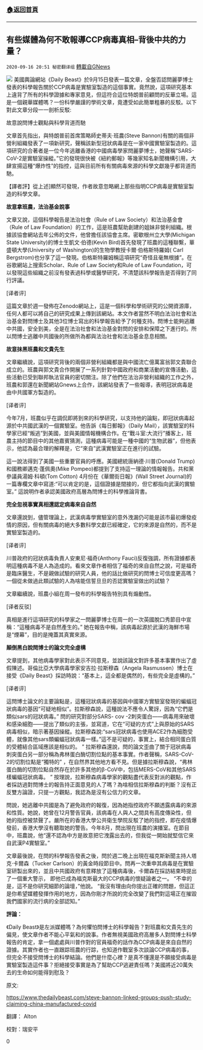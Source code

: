 ###  [:house:返回首頁](https://github.com/ourhimalayas/txt)
---

## 有些媒體為何不敢報導CCP病毒真相&#8211;背後中共的力量？
`2020-09-16 20:51 秘密翻译组` [轉載自GNews](https://gnews.org/zh-hant/362340/)

![](https://s3.amazonaws.com/gnews-media-offload/wp-content/uploads/2020/09/16204532/1600303447263.jpg)
美國輿論網站《Daily Beast》於9月15日發表一篇文章，全盤否認閆麗夢博士發表的科學報告關於CCP病毒是實驗室製造的這個事實。竟然說，這項研究基本上違背了所有的科學證據和專家意見，但這符合這位特朗普前顧問的反華立場。這是一個親華媒體嗎？一份科學嚴謹的學術文章，竟遭受如此簡單粗暴的反駁。以下對此文章分段一一剖析反駁:

故意說閆博士觀點與科學背道而馳

文章首先指出，與特朗普前首席策略師史蒂夫·班農(Steve Bannon)有關的兩個非營利組織發表了一項新研究，聲稱該新型冠狀病毒是在一家中國實驗室製造的。這項研究的合著者是一位今年逃離香港的中國病毒學家閆麗夢博士，她聲稱“SARS-CoV-2是實驗室操縱。”它的發現很快被《紐約郵報》等幾家知名新聞機構引用，大肆宣揚這種“爆炸性”的指控，這與目前所有有關病毒來源的科學文獻幾乎都背道而馳。

【譯者評】從上述]顯然可發現，作者故意忽略網上那些指明CCP病毒是實驗室製造的科學文章。

**故意拿班農，法治基金說事**

文章又說，這個科學報告是法治社會（Rule of Law Society）和法治基金會（Rule of Law Foundation）的工作，這是班農幫助創建的姐妹非營利組織。根據該協會網站去年公佈的文件，他曾擔任該協會主席。密歇根州立大學(Michigan State University)的博士生凱文·伯德(Kevin Bird)首先發現了班農的這種聯繫，華盛頓大學(University of Washington)的生物學教授卡爾·伯格斯特羅姆( Carl Bergstrom)也分享了這一發現。伯格斯特羅姆稱這項研究“奇怪且毫無根據”。在谷歌網站上搜索Scholar、Rule of Law Society和Rule of Law Foundation，可以發現這些組織之前沒有發表過科學或醫學研究，不清楚該科學報告是否得到了同行評議。

[译者评]

這篇文章於週一發佈在Zenodo網站上，這是一個科學和學術研究的公開資源庫，任何人都可以將自己的研究成果上傳到該網站。本文作者當然不明白法治社會和法治基金對閆博士及其他3位博士寫出的科學報告給予了何種支持。閆博士能夠逃離中共國，安全到美，全是在法治社會和法治基金對閆的安排和保障之下進行的。所以閆博士逃離中共國後的所做所為都與法治社會和法治基金息息相關。

**故意抹黑班農和文貴先生**

文章繼續說，這項研究背後的兩個非營利組織都是與中國流亡億萬富翁郭文貴聯合成立的。班農與郭文貴合作開展了一系列針對中國政府和商業活動的宣傳活動，這些活動已受到聯邦執法官員的密切關注。除了他們在法治非營利組織的工作之外，班農和郭還在新聞網站Gnews上合作，該網站發表了一些報導，表明冠狀病毒是由中共國軍方製造的。

[译者评]

今年7月，班農似乎在調侃即將到來的科學研究，以支持他的論點，即冠狀病毒起源於中共國武漢的一個實驗室。他告訴《每日郵報》（Daily Mail），該實驗室的科學家已經“叛逃”到美國，並與美國情報機構合作。在“戰斗室:大流行”播客上，班農主持的節目中的其他嘉賓猜測，這種病毒可能是一種中國的“生物武器”，但他表示，他認為最合理的解釋是，它“來自”武漢實驗室正在進行的試驗。

這一說法得到了美國一些重要官員的呼應。美國總統唐納德·川普(Donald Trump)和國務卿邁克·蓬佩奧(Mike Pompeo)都提到了支持這一理論的情報報告。共和黨參議員湯姆·科頓(Tom Cotton) 4月份在《華爾街日報》(Wall Street Journal)的一篇專欄文章中寫道:“可以肯定的是，這個證據是間接的，但它都指向武漢的實驗室。” 這說明作者承認美國政府高層為閆博士的科學推論背書。

**完全忽視事實真相還認定病毒來自自然**

文章還說到，儘管理論上，武漢病毒學實驗室的意外洩漏仍可能是該市最初爆發疫情的原因，但有關病毒的絕大多數科學文獻已經確定，它的來源是自然的，而不是實驗室製造的。

[译者评]

川普政府的冠狀病毒負責人安東尼·福奇(Anthony Fauci)反復強調，所有證據都表明這種病毒不是人為造成的。看來文章作者相信了福奇的來自自然之說，可是福奇是臨床醫生，不是親做試驗的研究人員，他的話比做研究的閆博士可信度更高嗎？一個從未做過此類試驗的人為啥能信誓旦旦的否認實驗室做出的試驗？

文章繼續說，班農小組在周一發布的科學報告特別具有煽動性。

[译者反驳]

真相是進行這項研究的科學家之一閆麗夢博士在周一的一次英國脫口秀節目中宣稱：“這種病毒不是自然產生的。” 她在報告中稱，該病毒起源於武漢的海鮮市場是“煙幕”，目的是掩蓋其真實來源。

**顛倒黑白說閆博士的論文完全虛構**

文章提到，其他病毒學家對此表示不同意見，並說該論文對許多基本事實作出了虛假陳述。哥倫比亞大學病毒學家安吉拉·拉斯穆森（Angela Rasmussen）博士在接受《Daily Beast》採訪時說：“基本上，這全都是偶然的，有些完全是虛構的。”

[译者评]

這閆博士論文的主要論點是，這種冠狀病毒的基因與中國軍方實驗室發現的蝙蝠冠狀病毒的基因“可疑地相似”。拉斯穆森說，這種說法不應令人驚訝，因為“它們是類似sars的冠狀病毒。” 閆的研究對部分SARS- cov -2刺突蛋白——病毒用來破壞和感染細胞——提出了類似的主張，並寫道，它在“可疑的方式”上與原始的SARS病毒相似，暗示著基因操縱。拉斯穆森說:“sars冠狀病毒也使用ACE2作為細胞受體，就像其他sars類蝙蝠冠狀病毒一樣。”這不是可疑的，事實上，結合相同蛋白質的受體結合區域應該是相似的。 ” 拉斯穆森還說，閆的論文歪曲了關于冠狀病毒刺突蛋白另一部分稱為弗林蛋白酶切割位點的基本事實。作者聲稱，SARS-CoV-2的切割位點是“獨特的” ，在自然界其他地方看不見。但是據拉斯穆森說，“弗林蛋白酶的切割位點自然存在於許多其他的β-CoV中，包括MERS-CoV和其他SARS樣蝙蝠冠狀病毒。 ” 按理說，拉斯穆森病毒學家的觀點盡代表反對派的觀點，作者採訪過對閆博士的報告持正面意見的人了嗎？為啥相信拉斯穆森的判斷？沒有正反雙方論證，只提一方觀點，我認為是沒有公信力的文章。

閆說，她逃離中共國是為了避免政府的報復，因為她指控政府不願透露病毒的來源和性質。她說，她曾在12月警告官員，該病毒在人與人之間具有高度傳染性，但她的指控被禁聲了。嚴所在的香港大學公共衛生學院反駁了她的指控，即在疫情爆發前，香港大學沒有聽取她的警告。今年8月，閆出現在班農的演播室。在節目中，班農說，他“還不認為中方是故意把它洩露出去的，但我從一開始就堅信它來自武漢P4實驗室。”

文章最後說，在閆的科學報告發表之後，閆於週二晚上出現在福克斯新聞主持人塔克·卡爾森（Tucker Carlson）的黃金時段節目中。閆再一次重申其病毒是在實驗室研製出來的，並且中共國政府有意釋放了這種病毒後，卡爾森在採訪結束時提出了一個重大警示， 即他已成為福克斯最大的CCP病毒的懷疑論者之一。 “不幸的是，這不是你研究細節的論壇，”他說。 “我沒有理由向你提出正確的問題，但這正是你希望媒體發揮作用的地方，因為你剛才所說的完全改變了我們對這場正在摧毀我們國家的流行病的全部認知。”

**評論：**

《Daily Beast》是左派媒體嗎？為何懼怕閆博士的科學報告？對班農和文貴先生的偏見，使文章作者不能心平氣和的說事。作者無視美國政府高層多人對閆博士科學報告的肯定，拿一個處處與川普作對的官員福奇的話作為CCP病毒是來自自然的證據。其實作者也一直跟踪班農的行踪，也知道作戰室多次談論CCP病毒的事，但完全不接受閆博士的科學結論。他們是什麼心裡？是真不懂還是不願接受病毒是實驗室製造這件事？拒絕接受事實是為了幫助CCP逃避責任嗎？美國將近20萬失去的生命如何能得到慰及？

原文:

https://www.thedailybeast.com/steve-bannon-linked-groups-push-study-claiming-china-manufactured-covid

翻譯： Alton

校對：瑞安平

0
